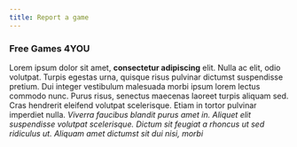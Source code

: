 ```yaml
---
title: Report a game
---
```

### Free Games 4YOU

Lorem ipsum dolor sit amet, **consectetur adipiscing** elit. Nulla ac elit, odio volutpat. Turpis egestas urna, quisque risus pulvinar dictumst suspendisse pretium. Dui integer vestibulum malesuada morbi ipsum lorem lectus commodo nunc. Purus risus, senectus maecenas laoreet turpis aliquam sed. Cras hendrerit eleifend volutpat scelerisque. Etiam in tortor pulvinar imperdiet nulla. *Viverra faucibus blandit purus amet in. Aliquet elit suspendisse volutpat scelerisque. Dictum sit feugiat a rhoncus ut sed ridiculus ut. Aliquam amet dictumst sit dui nisi, morbi*